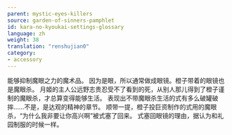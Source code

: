 ```yaml
---
parent: mystic-eyes-killers
source: garden-of-sinners-pamphlet
id: kara-no-kyoukai-settings-glossary
language: zh
weight: 38
translation: "renshujian0"
category:
- accessory
---
```


能够抑制魔眼之力的魔术品。
因为是眼，所以通常做成眼镜。橙子带着的眼镜也是魔眼杀。
月姬的主人公远野志贵忍受不了看到的死，从别人那儿得到了橙子谨制的魔眼杀，才总算变得能够生活。
表现出不带魔眼杀生活的式有多么破罐破摔……不是，是达观的精神的章节。
顺带一提，橙子投巨资制作的式用的魔眼杀，“为什么我非要让你高兴啊”被式塞了回来。
式塞回眼镜的理由，据认为和礼园制服的时候一样。
